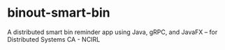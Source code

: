 # binout-smart-bin
A distributed smart bin reminder app using Java, gRPC, and JavaFX – for Distributed Systems CA - NCIRL
